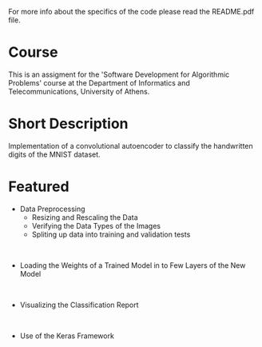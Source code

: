 For more info about the specifics of the code please read the README.pdf file.

# Course

This is an assigment for the 'Software Development for Algorithmic Problems' course at the Department of Informatics and Telecommunications, University of Athens.

# Short Description

Implementation of a convolutional autoencoder to classify the handwritten digits of the MNIST dataset.

# Featured

- Data Preprocessing
  - Resizing and Rescaling the Data
  - Verifying the Data Types of the Images
  - Spliting up data into training and validation tests

<br>

- Loading the Weights of a Trained Model in to Few Layers of the New Model

<br>

- Visualizing the Classification Report

<br>

- Use of the Keras Framework
